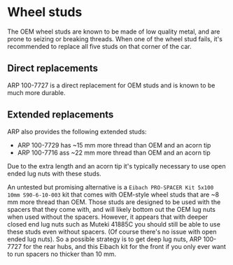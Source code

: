 # Wheel studs

The OEM wheel studs are known to be made of low quality metal, and are prone to
seizing or breaking threads. When one of the wheel stud fails, it's recommended
to replace all five studs on that corner of the car.

## Direct replacements

ARP 100-7727 is a direct replacement for OEM studs and is known to be much more
durable.

## Extended replacements

ARP also provides the following extended studs:
* ARP 100-7729 has ~15 mm more thread than OEM and an acorn tip
* ARP 100-7716 ass ~22 mm more thread than OEM and an acorn tip

Due to the extra length and an acorn tip it's typically necessary to use open
ended lug nuts with these studs.

An untested but promising alternative is a
`Eibach PRO-SPACER Kit 5x100 10mm S90-6-10-003` kit that comes with OEM-style
wheel studs that are ~8 mm more thread than OEM. Those studs are designed to be
used with the spacers that they come with, and will likely bottom out the OEM
lug nuts when used without the spacers. However, it appears that with deeper
closed end lug nuts such as Muteki 41885C you should still be able to use these
studs even without spacers. (Of course there's no issue with open ended lug
nuts). So a possible strategy is to get deep lug nuts, ARP 100-7727 for the rear
hubs, and this Eibach kit for the front if you only ever want to run spacers no
thicker than 10 mm.
